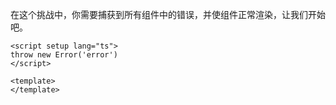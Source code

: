 <!--info-header-start-->
<!--info-header-end-->


在这个挑战中，你需要捕获到所有组件中的错误，并使组件正常渲染，让我们开始吧。

```vue
<script setup lang="ts">
throw new Error('error')
</script>

<template>
</template>
```

<!--info-footer-start-->
<!--info-footer-end-->
